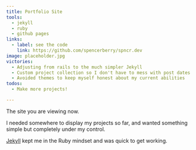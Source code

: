 ```yaml
---
title: Portfolio Site
tools:
  - jekyll
  - ruby
  - github pages
links:
  - label: see the code
    link: https://github.com/spencerberry/spncr.dev
image: placeholder.jpg
victories:
  - Adjusting from rails to the much simpler Jekyll
  - Custom project collection so I don't have to mess with post dates
  - Avoided themes to keep myself honest about my current abilities
todos:
  - Make more projects!

---
```


The site you are viewing now.

I needed somewhere to display my projects so far, and wanted something simple but completely under my control.

[Jekyll](https://jekyllrb.com/) kept me in the Ruby mindset and was quick to get working.
